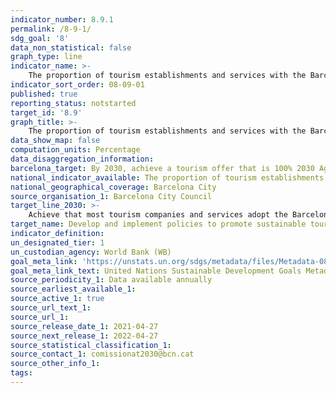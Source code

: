 ```yaml
---
indicator_number: 8.9.1
permalink: /8-9-1/
sdg_goal: '8'
data_non_statistical: false
graph_type: line
indicator_name: >-
    The proportion of tourism establishments and services with the Barcelona Safe Tourism label
indicator_sort_order: 08-09-01
published: true
reporting_status: notstarted
target_id: '8.9'
graph_title: >-
    The proportion of tourism establishments and services with the Barcelona Safe Tourism label
data_show_map: false
computation_units: Percentage
data_disaggregation_information: 
barcelona_target: By 2030, achieve a tourism offer that is 100% 2030 Agenda: Sustainable, safe and high-quality
national_indicator_available: The proportion of tourism establishments and services with the Barcelona Safe Tourism label
national_geographical_coverage: Barcelona City
source_organisation_1: Barcelona City Council
target_line_2030: >-
    Achieve that most tourism companies and services adopt the Barcelona Safe Tourism commitment: Above 50.0%
target_name: Develop and implement policies to promote sustainable tourism which create employment and promote local culture and products
indicator_definition:
un_designated_tier: 1
un_custodian_agency: World Bank (WB)
goal_meta_link: 'https://unstats.un.org/sdgs/metadata/files/Metadata-08-09-01.pdf'
goal_meta_link_text: United Nations Sustainable Development Goals Metadata (pdf 894kB)
source_periodicity_1: Data available annually
source_earliest_available_1: 
source_active_1: true
source_url_text_1: 
source_url_1:
source_release_date_1: 2021-04-27
source_next_release_1: 2022-04-27
source_statistical_classification_1: 
source_contact_1: comissionat2030@bcn.cat
source_other_info_1:
tags:
---
```

